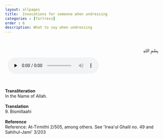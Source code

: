 ```yaml
---
layout: allpages
title:  Invocations for someone when undressing
categories : [fortress]
order : 6
description: What to say when undressing
---
```


&nbsp;
<div class="arabictext" dir="RTL">

بِسْمِ اللهِ

</div>
&nbsp;


<audio controls  preload="none">
  <source src="{{ site.baseurl }}/audio/fortress/9.mp3" type="audio/mpeg">
Your browser does not support the audio element.
</audio>


&nbsp;
<div class="duaextra" tabindex="0">
<div><strong>Transliteration</strong></div>
<div class="extra">In the Name of Allah.</div>
</div>
&nbsp;
<div class="duaextra" tabindex="0">
<div><strong>Translation</strong></div>
<div class="extra">9. Bismillaahi</div>
</div>
&nbsp;
<div class="duaextra" tabindex="0">
<div><strong>Reference</strong></div>
<div class="extra">Reference: At-Tirmithi 2/505, among others. See 'Irwa'ul Ghalil no. 49 and Sahihul-Jami' 3/203</div>
</div>